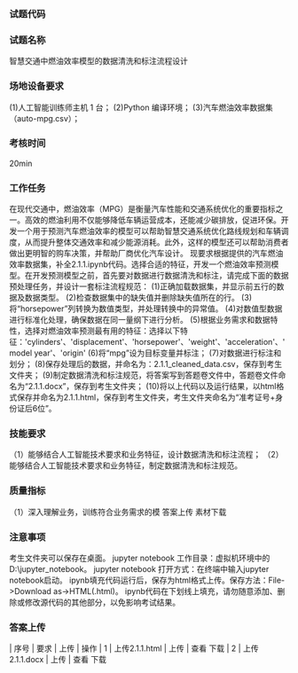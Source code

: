 ### 试题代码
### 试题名称
智慧交通中燃油效率模型的数据清洗和标注流程设计
### 场地设备要求
(1)人工智能训练师主机 1 台；
(2)Python 编译环境；
(3)汽车燃油效率数据集（auto-mpg.csv）；
### 考核时间
20min
### 工作任务
在现代交通中，燃油效率（MPG）是衡量汽车性能和交通系统优化的重要指标之一。高效的燃油利用不仅能够降低车辆运营成本，还能减少碳排放，促进环保。开发一个用于预测汽车燃油效率的模型可以帮助智慧交通系统优化路线规划和车辆调度，从而提升整体交通效率和减少能源消耗。此外，这样的模型还可以帮助消费者做出更明智的购车决策，并帮助厂商优化汽车设计。
现要求根据提供的汽车燃油效率数据集，补全2.1.1.ipynb代码。选择合适的特征，开发一个燃油效率预测模型。在开发预测模型之前，首先要对数据进行数据清洗和标注，请完成下面的数据预处理任务，并设计一套标注流程规范：
(1)正确加载数据集，并显示前五行的数据及数据类型。
(2)检查数据集中的缺失值并删除缺失值所在的行。
(3)将“horsepower”列转换为数值类型，并处理转换中的异常值。
(4)对数值型数据进行标准化处理，确保数据在同一量纲下进行分析。
(5)根据业务需求和数据特性，选择对燃油效率预测最有用的特征：选择以下特征：'cylinders'、'displacement'、'horsepower'、'weight'、'acceleration'、'model year'、'origin'
(6)将“mpg”设为目标变量并标注；
(7)对数据进行标注和划分；
(8)保存处理后的数据，并命名为：2.1.1_cleaned_data.csv，保存到考生文件夹；
(9)制定数据清洗和标注规范，将答案写到答题卷文件中，答题卷文件命名为“2.1.1.docx”，保存到考生文件夹；
(10)将以上代码以及运行结果，以html格式保存并命名为2.1.1.html，保存到考生文件夹，考生文件夹命名为“准考证号+身份证后6位”。
### 技能要求
（1）能够结合人工智能技术要求和业务特征，设计数据清洗和标注流程；
（2）能够结合人工智能技术要求和业务特征，制定数据清洗和标注规范。
### 质量指标
（1）深入理解业务，训练符合业务需求的模
答案上传 素材下载
### 注意事项
考生文件夹可以保存在桌面。
jupyter notebook 工作目录：虚拟机环境中的D:\jupyter_notebook。
jupyter notebook 打开方式：在终端中输入jupyter notebook启动。
ipynb填充代码运行后，保存为html格式上传。保存方法：File->Download as->HTML(.html)。
ipynb代码在下划线上填充，请勿随意添加、删除或修改源代码的其他部分，以免影响考试结果。
### 答案上传
| 
序号 
| 要求 
| 上传 
| 操作 
| 1 
| 上传2.1.1.html 
| 上传 
| 查看 下载 
| 2 
| 上传2.1.1.docx 
| 上传 
| 查看 下载